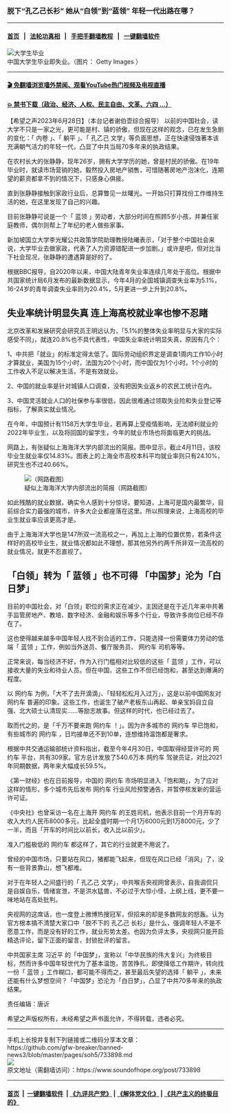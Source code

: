 ### 脱下“孔乙己长衫” 她从“白领”到“蓝领” 年轻一代出路在哪？
------------------------

#### [首页](https://github.com/gfw-breaker/banned-news3/blob/master/README.md) &nbsp;&nbsp;|&nbsp;&nbsp; [法轮功真相](https://github.com/begood0513/basic/blob/master/README.md)  &nbsp;&nbsp;|&nbsp;&nbsp; [手把手翻墙教程](https://github.com/gfw-breaker/guides/wiki)  &nbsp;&nbsp;|&nbsp;&nbsp; [一键翻墙软件](https://github.com/gfw-breaker/nogfw/blob/master/README.md)  



<div><img alt="大学生毕业" src="https://img.soundofhope.org/2022-05/gettyimages-1248982661-1652718457856.jpg"/>
<br/><figcaption class="caption">
 中国大学生毕业即失业。（图片： Getty Images ）
</figcaption></div><hr/>

#### [ 🎬  免翻墙浏览墙外禁闻、观看YouTube热门视频及电视直播](https://github.com/gfw-breaker/HelloWorld)

#### [ 💥  禁书下载（政治、经济、人权、民主自由、文革、六四 ...）](https://github.com/gfw-breaker/books/blob/master/README.md)

<div><div class="Content__Wrapper sc-1bvya0-0 elmmKw article_body" data-checkusr="" itemprop="articleBody">
 <div id="post_place_1">
 </div>
 <p class="meta-top">
  <span class="meta">
   【希望之声2023年6月28日】（本台记者谢伯壶综合报导）
  </span>
  以前的中国社会，读大学不只是一家之光，更可能是村、镇的骄傲，但现在这样的观念，已在发生急剧的变化：「
  <ok href="/term/540611">
   内卷
  </ok>
  」、「
  <ok href="/term/540599">
   躺平
  </ok>
  」、「
  <ok href="/term/551702">
   孔乙己
  </ok>
  文学」等负面思想，正在快速侵蚀著本该充满朝气活力的年轻一代，凸显了中共当局70多年来的执政结果。
 </p>
 <p>
  在农村长大的张静静，现年26岁，拥有大学学历的她，曾是村民的骄傲。在19年毕业时，就读市场营销的她，毅然投入房地产销售，可惜随著房地产泡沫化，连期望的薪资都拿不到的情况下，只感身心俱疲。
 </p>
 <p>
  直到张静静接触到家政行业后，总算瞥见一丝曙光。一开始只打算找份工作维持生活的她，在这里发现了自己的兴趣。
 </p>
 <p>
  目前张静静可说是一个「
  <ok href="/term/518996">
   蓝领
  </ok>
  」劳动者，大部分时间在照顾5岁小孩，并兼任家庭教师，偶尔则帮上了年纪的老人做些家事。
 </p>
 <p>
  新加坡国立大学李光耀公共政策学院助理教授陆曦表示，「对于整个中国社会来说，大学毕业去做家政，代表了人力资源错配进一步加剧。」或许是吧，但对比当下社会现况，张静静的遭遇算是好的了。
 </p>
 <p>
  根据BBC报导，自2020年以来，中国大陆青年失业率连续几年处于高位。根据中共国家统计局6月发布的最新数据显示，今年4月的全国城镇调查失业率为5.1%，16-24岁的青年调查失业率则为20.4%，5月更进一步上升到20.8%。
 </p>
 <h2>
  <strong>
   失业率统计明显失真 连上海高校就业率也惨不忍睹
  </strong>
 </h2>
 <p>
  北京改革和发展研究会研究员王明远认为，「5.1%的整体失业率明显与大家的实际感受不同」，就连20.8%也不具代表性，中国失业率统计明显失真，原因有几个：
 </p>
 <p>
  1、中共把「就业」的标准定得太低了。国际劳动组织界定是调查1周内工作10小时才算就业，美国为15个小时，法国为20个小时，而中国仅为1个小时。1个小时的工作收入不足以解决生活，不是有效就业。
 </p>
 <p>
  2、中国的就业率是针对城镇人口调查，没有把因失业返乡的农民工统计在内。
 </p>
 <p>
  3、中国灵活就业人口的社保参与率很低，因此很难通过领取失业险和失业登记等指标，了解真实就业情况。
 </p>
 <p>
  在今年，中国预计有1158万大学生毕业，若再算上受疫情影响，无法顺利就业的2022年毕业生，以及将回国的留学生，今年的就业市场也将面临更大的挑战。
 </p>
 <p>
  网路上，有张疑似上海海洋大学内部流出的简报。图中显示，截止4月11日，该校毕业生就业率仅14.83%。图表上的上海全市高校本科平均就业率则只有24.10%，研究生也不过40.66%。
 </p>
 <figure class="OImage__StyledFigure-sc-1lfley0-0 jWYblU">
  <img alt="（网路截图）" src="https://img.soundofhope.org/2023-06/v2-7f91306fbe4c14e734d3a9ecd6c06beb_720w-1687945929339.png"/>
  <br/><figcaption>
   疑似上海海洋大学内部流出的简报（网路截图）
  </figcaption>
 </figure>
 <p>
  如此残酷的就业数据，确实令人感到十分惊讶。要知道，上海可是国内最繁华，目前综合实力最强的城市，许多大企业都座落在这里。所以照理来说，上海高校的毕业生就业率应该更高才是。
 </p>
 <p>
  由于上海海洋大学也是147所双一流高校之一，再加上上海的位置优势，若条件这样好的高校毕业生，就业情况都如此不理想，那其他另外约两千所非双一流高校的就业情况，就更不忍直视了。
 </p>
 <h2>
  <strong>
   「白领」转为「
   <ok href="/term/518996">
    蓝领
   </ok>
   」也不可得 「中国梦」沦为「白日梦」
  </strong>
 </h2>
 <p>
  目前的中国社会，对「白领」职位的需求正在减少，主因还是在于近几年来中共著手监管房地产、教培、数字经济、金融和娱乐等多个行业，导致许多岗位已经不存在了。
 </p>
 <p>
  这也使得越来越多中国年轻人找不到合适的工作，只能选择一份需要体力劳动的低端「
  <ok href="/term/518996">
   蓝领
  </ok>
  」工作，例如当外送员、餐厅服务员、
  <ok href="/term/58361">
   网约车
  </ok>
  司机等等。
 </p>
 <p>
  正常来说，每当经济不好，作为入行门槛相对比较低的这些「
  <ok href="/term/518996">
   蓝领
  </ok>
  」工作，可以接收大量的失业和待业人员。但在中国，这些工作不但已经饱和，甚至达到爆满的程度。
 </p>
 <p>
  以
  <ok href="/term/58361">
   网约车
  </ok>
  为例，「大不了去开滴滴」、「轻轻松松月入过万」，这是以前中国网友对
  <ok href="/term/58361">
   网约车
  </ok>
  普遍的印象。这些工作，也诞生了破产老板东山再起、单亲宝妈自立自强、北大硕士认清现实……等励志故事。但这样的时代，也已经过去了。
 </p>
 <p>
  取而代之的，是「千万不要来跑
  <ok href="/term/58361">
   网约车
  </ok>
  ！」。因为许多城市的
  <ok href="/term/58361">
   网约车
  </ok>
  早已饱和，有些城市的
  <ok href="/term/58361">
   网约车
  </ok>
  ，日均接单还不到10单，连想维持温饱都是奢求。
 </p>
 <p>
  根据中共交通运输部统计资料指出，截至今年4月30日，中国取得经营许可的
  <ok href="/term/58361">
   网约车
  </ok>
  平台，共有309家。官方总计发放了540.6万本
  <ok href="/term/58361">
   网约车
  </ok>
  驾驶员证，对比2021年同期数据，两年来大幅成长59.5%。
 </p>
 <p>
  《第一财经》也在日前报导，中国的
  <ok href="/term/58361">
   网约车
  </ok>
  市场明显进入「饱和期」，为了应对这样的情形，多个城市先后发布
  <ok href="/term/58361">
   网约车
  </ok>
  行业风险预警通告，并暂停核发新的营运许可证。
 </p>
 <p>
  《中央社》也曾采访一名在上海开
  <ok href="/term/58361">
   网约车
  </ok>
  的王姓司机，他表示目前一个月开车的收入大约人民币8000多元，比起全盛时期一个月1万6000元到1万8000元，少了一半，而且「开车的时间比以前长，收入比以前少」。
 </p>
 <p>
  准入门槛极低的
  <ok href="/term/58361">
   网约车
  </ok>
  都这样了，其它的行业就更不用说了。
 </p>
 <p>
  曾经的中国市场，只要站在风口，猪都能飞起来，但现在风口已经「消风」了，没有一些背景靠山，想飞都难。
 </p>
 <p>
  对于在年轻人之间盛行的「
  <ok href="/term/551702">
   孔乙己
  </ok>
  文学」，中共喉舌央视网曾表示，自我调侃只是自娱自乐，情绪宣泄，不是洪水猛兽，不必过于大惊小怪，上纲上线，更不要一味地站在高处批判。
 </p>
 <p>
  央视网的这席话，也一度登上微博热搜冠军，但招来的却是多数网友的怒轰。认为官方根本搞不清楚大家口中「脱不下的
  <ok href="/term/551702">
   孔乙己
  </ok>
  长衫」是什么，强调年轻人不是不愿意工作，而是没有好的工作，就业形势太差。也因为负评太多，央视网只能开启精选评论，留下正面的留言，封锁批评的留言。
 </p>
 <p>
  中共国家主席
  <ok href="/term/1063">
   习近平
  </ok>
  的「中国梦」，宣称以「中华民族的伟大复兴」为终极目标，然而许多中国年轻世代为了基本温饱，苦苦挣扎，即使降低工作期许，转向找一份「
  <ok href="/term/518996">
   蓝领
  </ok>
  」工作糊口，都可能不得而之，甚至最后失望的选择「
  <ok href="/term/540599">
   躺平
  </ok>
  」，未来还能有什么梦想空间？「中国梦」恐沦为「白日梦」，凸显了中共70多年来的执政结果。
 </p>
 <p class="meta-btm">
  责任编辑：唐䜣
 </p>
 <p class="meta-btm">
  希望之声版权所有，未经希望之声书面允许，不得转载，违者必究。
 </p>
</div>
</div>
<hr/>
手机上长按并复制下列链接或二维码分享本文章：<br/>
https://github.com/gfw-breaker/banned-news3/blob/master/pages/soh5/733898.md <br/>
<a href='https://github.com/gfw-breaker/banned-news3/blob/master/pages/soh5/733898.md'><img src='https://github.com/gfw-breaker/banned-news3/blob/master/pages/soh5/733898.md.png'/></a> <br/>
原文地址（需翻墙访问）：https://www.soundofhope.org/post/733898


------------------------
#### [首页](https://github.com/gfw-breaker/banned-news3/blob/master/README.md) &nbsp;|&nbsp; [一键翻墙软件](https://github.com/gfw-breaker/nogfw/blob/master/README.md) &nbsp;| [《九评共产党》](https://github.com/gfw-breaker/9ping.md/blob/master/README.md#九评之一评共产党是什么) | [《解体党文化》](https://github.com/gfw-breaker/jtdwh.md/blob/master/README.md) | [《共产主义的终极目的》](https://github.com/gfw-breaker/gczydzjmd.md/blob/master/README.md)


<img src='http://gfw-breaker.win/banned-news3/pages/soh5/733898.md' width='0px' height='0px'/>
